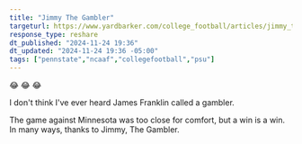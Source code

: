 ```yaml
---
title: "Jimmy The Gambler"
targeturl: https://www.yardbarker.com/college_football/articles/jimmy_the_gambler_made_all_the_difference_for_penn_state/s1_17286_41290206
response_type: reshare
dt_published: "2024-11-24 19:36"
dt_updated: "2024-11-24 19:36 -05:00"
tags: ["pennstate","ncaaf","collegefootball","psu"]
---
```


:joy: :joy: :joy: 

I don't think I've ever heard James Franklin called a gambler.

The game against Minnesota was too close for comfort, but a win is a win. In many ways, thanks to Jimmy, The Gambler.